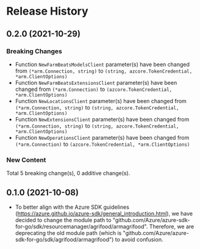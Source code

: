 # Release History

## 0.2.0 (2021-10-29)
### Breaking Changes

- Function `NewFarmBeatsModelsClient` parameter(s) have been changed from `(*arm.Connection, string)` to `(string, azcore.TokenCredential, *arm.ClientOptions)`
- Function `NewFarmBeatsExtensionsClient` parameter(s) have been changed from `(*arm.Connection)` to `(azcore.TokenCredential, *arm.ClientOptions)`
- Function `NewLocationsClient` parameter(s) have been changed from `(*arm.Connection, string)` to `(string, azcore.TokenCredential, *arm.ClientOptions)`
- Function `NewExtensionsClient` parameter(s) have been changed from `(*arm.Connection, string)` to `(string, azcore.TokenCredential, *arm.ClientOptions)`
- Function `NewOperationsClient` parameter(s) have been changed from `(*arm.Connection)` to `(azcore.TokenCredential, *arm.ClientOptions)`

### New Content


Total 5 breaking change(s), 0 additive change(s).


## 0.1.0 (2021-10-08)
- To better align with the Azure SDK guidelines (https://azure.github.io/azure-sdk/general_introduction.html), we have decided to change the module path to "github.com/Azure/azure-sdk-for-go/sdk/resourcemanager/agrifood/armagrifood". Therefore, we are deprecating the old module path (which is "github.com/Azure/azure-sdk-for-go/sdk/agrifood/armagrifood") to avoid confusion.